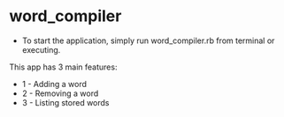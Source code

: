 ﻿# word_compiler

* To start the application, simply run word_compiler.rb from terminal or executing.

This app has 3 main features:
* 1 - Adding a word
* 2 - Removing a word
* 3 - Listing stored words
